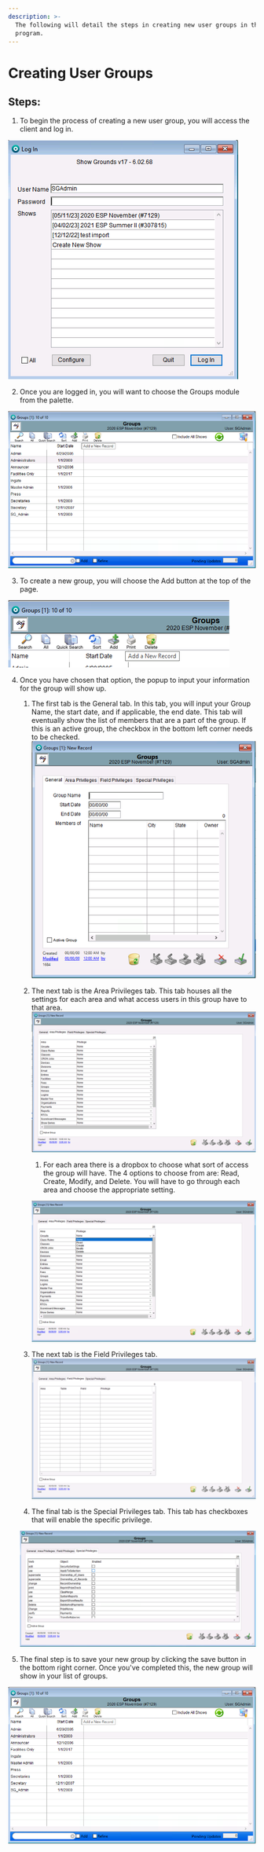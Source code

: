```yaml
---
description: >-
  The following will detail the steps in creating new user groups in the
  program.
---
```


# Creating User Groups

## Steps:&#x20;

1. To begin the process of creating a new user group, you will access the client and log in.&#x20;

&#x20;<img src="../../../.gitbook/assets/Screenshot 2023-05-13 at 1.11.22 PM.png" alt="" data-size="original">

2. Once you are logged in, you will want to choose the Groups module from the palette.

&#x20;![](<../../../.gitbook/assets/Screenshot 2023-05-13 at 1.14.06 PM.png>)

3. To create a new group, you will choose the Add button at the top of the page.&#x20;

![](<../../../.gitbook/assets/Screenshot 2023-05-13 at 1.14.06 PM (1).png>)

4.  Once you have chosen that option, the popup to input your information for the group will show up.&#x20;

    1. The first tab is the General tab. In this tab, you will input your Group Name, the start date, and if applicable, the end date. This tab will eventually show the list of members that are a part of the group. If this is an active group, the checkbox in the bottom left corner needs to be checked.         ![](<../../../.gitbook/assets/image (105).png>)
    2.  The next tab is the Area Privileges tab. This tab houses all the settings for each area and what access users in this group have to that area. ![](<../../../.gitbook/assets/image (101).png>)

        1. For each area there is a dropbox to choose what sort of access the group will have. The 4 options to choose from are: Read, Create, Modify, and Delete. You will have to go through each area and choose the appropriate setting.

        &#x20;![](<../../../.gitbook/assets/Screenshot 2023-05-13 at 2.16.06 PM.png>)
    3. The next tab is the Field Privileges tab.           ![](<../../../.gitbook/assets/image (97).png>)
    4. The final tab is the Special Privileges tab. This tab has checkboxes that will enable the specific privilege.

    ![](<../../../.gitbook/assets/Screenshot 2023-05-13 at 1.59.39 PM.png>)
5. The final step is to save your new group by clicking the save button in the bottom right corner. Once you've completed this, the new group will show in your list of groups.&#x20;

![](<../../../.gitbook/assets/image (102).png>)

